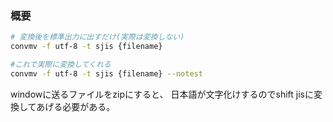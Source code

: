 ### 概要
```bash
# 変換後を標準出力に出すだけ(実際は変換しない)
convmv -f utf-8 -t sjis {filename}

#これで実際に変換してくれる
convmv -f utf-8 -t sjis {filename} --notest
```

windowに送るファイルをzipにすると、
日本語が文字化けするのでshift jisに変換してあげる必要がある。
